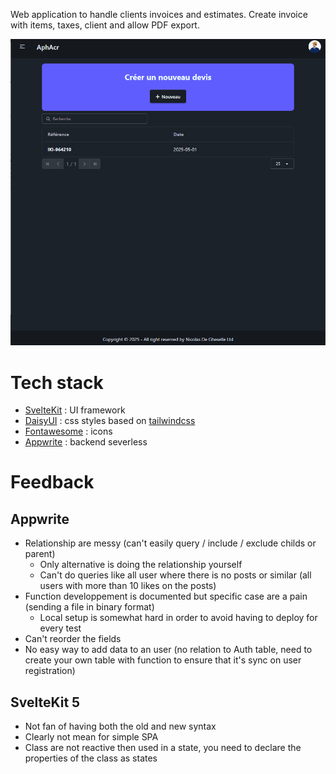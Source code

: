 Web application to handle clients invoices and estimates. Create invoice with items, taxes, client and allow PDF export. 

![](preview.gif?raw=true)

# Tech stack

- [SvelteKit](https://svelte.dev/) : UI framework
- [DaisyUI](https://daisyui.com/) : css styles based on [tailwindcss](https://tailwindcss.com/)
- [Fontawesome](https://fontawesome.com/) : icons
- [Appwrite](https://appwrite.io/) : backend severless

# Feedback

## Appwrite

- Relationship are messy (can't easily query / include / exclude childs or parent)
    - Only alternative is doing the relationship yourself
    - Can't do queries like all user where there is no posts or similar (all users with more than 10 likes on the posts)
- Function developpement is documented but specific case are a pain (sending a file in binary format)
    - Local setup is somewhat hard in order to avoid having to deploy for every test
- Can't reorder the fields
- No easy way to add data to an user (no relation to Auth table, need to create your own table with function to ensure that it's sync on user registration)

## SvelteKit 5

- Not fan of having both the old and new syntax
- Clearly not mean for simple SPA
- Class are not reactive then used in a state, you need to declare the properties of the class as states